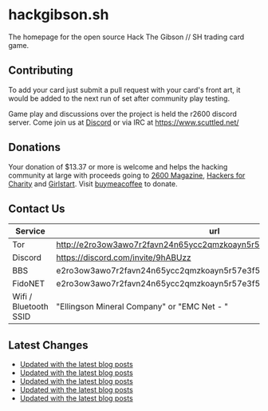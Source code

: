 # hackgibson.sh
The homepage for the open source Hack The Gibson // SH trading card game.


## Contributing

To add your card just submit a pull request with your card's front art, it would be added to the next run of set after community play testing.

Game play and discussions over the project is held the r2600 discord server. Come join us at [Discord](https://discord.com/invite/9hABUzz) or via IRC at https://www.scuttled.net/


## Donations

Your donation of $13.37 or more is welcome and helps the hacking community at large with proceeds going to [2600 Magazine](https://2600.com/), [Hackers for Charity](https://hackersforcharity.org) and [Girlstart](https://girlstart.org).  Visit [buymeacoffee](https://www.buymeacoffee.com/hackgibson.sh) to donate.


## Contact Us

Service | url
-|-
Tor | http://e2ro3ow3awo7r2favn24n65ycc2qmzkoayn5r57e3f56nvjwdcgg32ad.onion
Discord | https://discord.com/invite/9hABUzz
BBS | e2ro3ow3awo7r2favn24n65ycc2qmzkoayn5r57e3f56nvjwdcgg32ad.onion:23
FidoNET | e2ro3ow3awo7r2favn24n65ycc2qmzkoayn5r57e3f56nvjwdcgg32ad.onion:24554
Wifi / Bluetooth SSID | "Ellingson Mineral Company" or "EMC Net - <fidonet address>"

## Latest Changes
<!-- BLOG-POST-LIST:START -->
- [Updated with the latest blog posts](https://github.com/DFW2600/hackgibson.sh/commit/da70fd2f5ddec8f450f4d875917f3fb4e7787b67)
- [Updated with the latest blog posts](https://github.com/DFW2600/hackgibson.sh/commit/7f309bda4db89a85beae4f6bcb2691c29666ac5e)
- [Updated with the latest blog posts](https://github.com/DFW2600/hackgibson.sh/commit/befca00f53df6a4fcaa66f6ce1a4fd6a53f7729a)
- [Updated with the latest blog posts](https://github.com/DFW2600/hackgibson.sh/commit/69eafd6c19002e2205d609d570cb77708a474c62)
- [Updated with the latest blog posts](https://github.com/DFW2600/hackgibson.sh/commit/842a1131c01d5dfd0e3b1ad3e4ff7cf8c07ae720)
<!-- BLOG-POST-LIST:END -->
